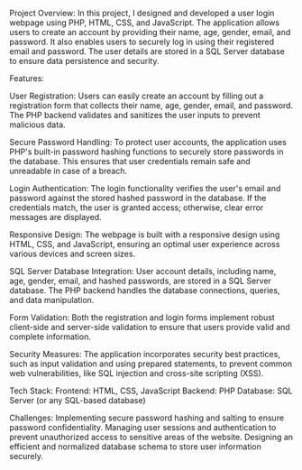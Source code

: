 Project Overview:
In this project, I designed and developed a user login webpage using PHP, HTML, CSS, and JavaScript. The application allows users to create an account by providing their name, age, gender, email, and password. It also enables users to securely log in using their registered email and password. The user details are stored in a SQL Server database to ensure data persistence and security.

Features:

User Registration: Users can easily create an account by filling out a registration form that collects their name, age, gender, email, and password. The PHP backend validates and sanitizes the user inputs to prevent malicious data.

Secure Password Handling: To protect user accounts, the application uses PHP's built-in password hashing functions to securely store passwords in the database. This ensures that user credentials remain safe and unreadable in case of a breach.

Login Authentication: The login functionality verifies the user's email and password against the stored hashed password in the database. If the credentials match, the user is granted access; otherwise, clear error messages are displayed.

Responsive Design: The webpage is built with a responsive design using HTML, CSS, and JavaScript, ensuring an optimal user experience across various devices and screen sizes.

SQL Server Database Integration: User account details, including name, age, gender, email, and hashed passwords, are stored in a SQL Server database. The PHP backend handles the database connections, queries, and data manipulation.

Form Validation: Both the registration and login forms implement robust client-side and server-side validation to ensure that users provide valid and complete information.

Security Measures: The application incorporates security best practices, such as input validation and using prepared statements, to prevent common web vulnerabilities, like SQL injection and cross-site scripting (XSS).

Tech Stack:
Frontend: HTML, CSS, JavaScript
Backend: PHP
Database: SQL Server (or any SQL-based database)

Challenges:
Implementing secure password hashing and salting to ensure password confidentiality.
Managing user sessions and authentication to prevent unauthorized access to sensitive areas of the website.
Designing an efficient and normalized database schema to store user information securely.